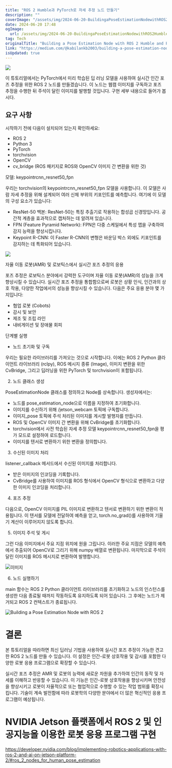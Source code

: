 ```yaml
---
title: "ROS 2 Humble과 PyTorch로 자세 추정 노드 만들기"
description: ""
coverImage: "/assets/img/2024-06-20-BuildingaPoseEstimationNodewithROS2HumbleandPyTorch_0.png"
date: 2024-06-20 17:48
ogImage: 
  url: /assets/img/2024-06-20-BuildingaPoseEstimationNodewithROS2HumbleandPyTorch_0.png
tag: Tech
originalTitle: "Building a Pose Estimation Node with ROS 2 Humble and PyTorch"
link: "https://medium.com/@kabilankb2003/building-a-pose-estimation-node-with-ros-2-hu-and-pytorch-0d6a4b71f620"
isUpdated: true
---
```






<img src="/assets/img/2024-06-20-BuildingaPoseEstimationNodewithROS2HumbleandPyTorch_0.png" />

이 튜토리얼에서는 PyTorch에서 미리 학습된 딥 러닝 모델을 사용하여 실시간 인간 포즈 추정을 위한 ROS 2 노드를 만들겠습니다. 이 노드는 웹캠 이미지를 구독하고 포즈 추정을 수행한 뒤 주석이 달린 이미지를 발행할 것입니다. 구현 세부 내용으로 들어가 봅시다.

## 요구 사항

시작하기 전에 다음이 설치되어 있는지 확인하세요:

<div class="content-ad"></div>

- ROS 2
- Python 3
- PyTorch
- torchvision
- OpenCV
- cv_bridge (ROS 패키지로 ROS와 OpenCV 이미지 간 변환을 위한 것)

모델: keypointrcnn_resnet50_fpn

우리는 torchvision의 keypointrcnn_resnet50_fpn 모델을 사용합니다. 이 모델은 사람 자세 추정을 위해 설계되어 여러 신체 부위의 키포인트를 예측합니다. 여기에 이 모델의 구성 요소가 있습니다:

- ResNet-50 백본: ResNet-50는 특징 추출기로 작용하는 합성곱 신경망입니다. 공간적 계층을 효과적으로 캡처하는 데 알려져 있습니다.
- FPN (Feature Pyramid Network): FPN은 다중 스케일에서 특성 맵을 구축하여 감지 능력을 향상시킵니다.
- Keypoint R-CNN: 이 Faster R-CNN의 변형은 바운딩 박스 외에도 키포인트를 감지하는 데 특화되어 있습니다.

<div class="content-ad"></div>

<img src="https://miro.medium.com/v2/resize:fit:1400/1*LbBdaJJRpnNGRLdKExdzdw.gif" />

자율 이동 로봇(AMR) 및 로보틱스에서 실시간 포즈 추정의 응용

포즈 추정은 로보틱스 분야에서 강력한 도구이며 자율 이동 로봇(AMR)의 성능을 크게 향상시킬 수 있습니다. 실시간 포즈 추정을 통합함으로써 로봇은 상황 인식, 인간과의 상호 작용, 다양한 작업에서의 성능을 향상시킬 수 있습니다. 다음은 주요 응용 분야 몇 가지입니다:

- 협업 로봇 (Cobots)
- 감시 및 보안
- 제조 및 조립 라인
- 내비게이션 및 장애물 회피

<div class="content-ad"></div>

단계별 실행

- 노드 초기화 및 구독

우리는 필요한 라이브러리를 가져오는 것으로 시작합니다. 이에는 ROS 2 Python 클라이언트 라이브러리 (rclpy), ROS 메시지 종류 (Image), 이미지 변환을 위한 CvBridge, 그리고 딥러닝을 위한 PyTorch 및 torchvision이 포함됩니다.

2. 노드 클래스 생성

<div class="content-ad"></div>

PoseEstimationNode 클래스를 정의하고 Node를 상속합니다. 생성자에서는:

- 노드를 pose_estimation_node으로 이름을 지정하여 초기화합니다.
- 이미지를 수신하기 위해 /jetson_webcam 토픽에 구독합니다.
- 이미지_pose 토픽에 주석 처리된 이미지를 게시할 발행자를 만듭니다.
- ROS 및 OpenCV 이미지 간 변환을 위해 CvBridge를 초기화합니다.
- torchvision에서 사전 학습된 자세 추정 모델 keypointrcnn_resnet50_fpn을 평가 모드로 설정하여 로드합니다.
- 이미지를 텐서로 변환하기 위한 변환을 정의합니다.

3. 수신된 이미지 처리

listener_callback 메서드에서 수신된 이미지를 처리합니다.

<div class="content-ad"></div>

- 받은 이미지의 인코딩을 기록합니다.
- CvBridge를 사용하여 이미지를 ROS 형식에서 OpenCV 형식으로 변환하고 다양한 이미지 인코딩을 처리합니다.

4. 포즈 추정

다음으로, OpenCV 이미지를 PIL 이미지로 변환하고 텐서로 변환하기 위한 변환이 적용됩니다. 이 텐서를 모델에 전달하여 예측을 얻고, torch.no_grad()를 사용하여 기울기 계산이 이루어지지 않도록 합니다.

5. 이미지 주석 및 게시

<div class="content-ad"></div>

그런 다음 이미지에서 주요 지점 위치에 원을 그립니다. 이러한 주요 지점은 모델의 예측에서 추출되어 OpenCV로 그리기 위해 numpy 배열로 변환됩니다. 마지막으로 주석이 달린 이미지를 ROS 메시지로 변환하여 발행합니다.

![이미지](/assets/img/2024-06-20-BuildingaPoseEstimationNodewithROS2HumbleandPyTorch_1.png)

6. 노드 실행하기

main 함수는 ROS 2 Python 클라이언트 라이브러리를 초기화하고 노드의 인스턴스를 생성한 다음 종료될 때까지 작동하도록 유지하도록 되어 있습니다. 그 후에는 노드가 제거되고 ROS 2 컨텍스트가 종료됩니다.

<div class="content-ad"></div>


![Building a Pose Estimation Node with ROS 2](/assets/img/2024-06-20-BuildingaPoseEstimationNodewithROS2HumbleandPyTorch_2.png)

# 결론

본 튜토리얼을 따라하면 최신 딥러닝 기법을 사용하여 실시간 포즈 추정이 가능한 견고한 ROS 2 노드를 만들 수 있습니다. 이 설정은 인간-로봇 상호작용 및 감시를 포함한 다양한 로봇 응용 프로그램으로 확장할 수 있습니다.

실시간 포즈 추정은 AMR 및 로봇의 능력에 새로운 차원을 추가하여 인간의 동작 및 자세를 이해하고 반응할 수 있습니다. 이 기능은 인간-로봇 상호작용을 향상시키며 안전성을 향상시키고 로봇이 자율적으로 또는 협업적으로 수행할 수 있는 작업 범위를 확장시킵니다. 기술이 계속 발전함에 따라 로봇학의 다양한 분야에서 더 많은 혁신적인 응용 프로그램이 예상됩니다.


<div class="content-ad"></div>

# NVIDIA Jetson 플랫폼에서 ROS 2 및 인공지능을 이용한 로봇 응용 프로그램 구현

https://developer.nvidia.com/blog/implementing-robotics-applications-with-ros-2-and-ai-on-jetson-platform-2/#ros_2_nodes_for_human_pose_estimation